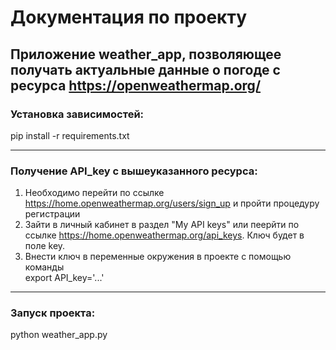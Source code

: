 # Документация по проекту
Приложение weather_app, позволяющее получать актуальные данные о погоде с ресурса 
https://openweathermap.org/
---

### Установка зависимостей:

pip install -r requirements.txt

---

### Получение API_key c вышеуказанного ресурса:

1. Необходимо перейти по ссылке https://home.openweathermap.org/users/sign_up и 
пройти процедуру регистрации
2. Зайти в личный кабинет в раздел "My API keys" или 
пеерйти по ссылке https://home.openweathermap.org/api_keys. Ключ будет в поле key.
3. Внести ключ в переменные окружения в проекте с помощью команды  
export API_key='...'

---

### Запуск проекта:

python weather_app.py